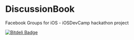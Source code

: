 DiscussionBook
==============

Facebook Groups for iOS - iOSDevCamp hackathon project


[![Bitdeli Badge](https://d2weczhvl823v0.cloudfront.net/jacobrelkin/discussionbook/trend.png)](https://bitdeli.com/free "Bitdeli Badge")

